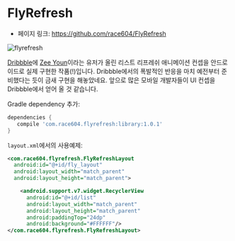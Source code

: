 # FlyRefresh

 - 페이지 링크: https://github.com/race604/FlyRefresh

![flyrefresh](https://d13yacurqjgara.cloudfront.net/users/384313/screenshots/2067564/replace.gif)

[Dribbble](https://dribbble.com/shots/2067564-Replace)에 [Zee Youn](https://dribbble.com/zeeyoung)이라는 유저가 올린 리스트 리프레쉬 애니메이션 컨셉을 안드로이드로 실제 구현한 작품(!)입니다. Dribbble에서의 폭발적인 반응을 마치 예전부터 준비했다는 듯이 금새 구현을 해놓았네요. 앞으로 많은 모바일 개발자들이 UI 컨셉을 Dribbble에서 얻어 올 것 같습니다.

Gradle dependency 추가:

```gradle
dependencies {
   compile 'com.race604.flyrefresh:library:1.0.1'
}
```

`layout.xml`에서의 사용예제:

```xml
<com.race604.flyrefresh.FlyRefreshLayout
  android:id="@+id/fly_layout"
  android:layout_width="match_parent"
  android:layout_height="match_parent">

    <android.support.v7.widget.RecyclerView
      android:id="@+id/list"
      android:layout_width="match_parent"
      android:layout_height="match_parent"
      android:paddingTop="24dp"
      android:background="#FFFFFF"/>
</com.race604.flyrefresh.FlyRefreshLayout>
```

